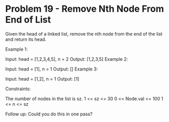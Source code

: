 # Problem 19 - Remove Nth Node From End of List

Given the head of a linked list, remove the nth node from the end of the list and return its head.



Example 1:


Input: head = [1,2,3,4,5], n = 2
Output: [1,2,3,5]
Example 2:

Input: head = [1], n = 1
Output: []
Example 3:

Input: head = [1,2], n = 1
Output: [1]


Constraints:

The number of nodes in the list is sz.
1 <= sz <= 30
0 <= Node.val <= 100
1 <= n <= sz


Follow up: Could you do this in one pass?

